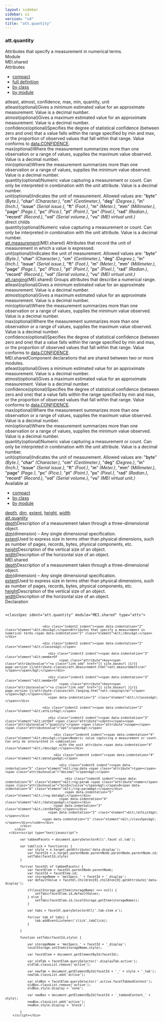 ```yaml
---
layout: sidebar
sidebar: s1
version: "v4"
title: "att.quantity"
---
```

<div class="specPage">
   <div class="attClassSpec">
      <h3 id="att.quantity">att.quantity</h3>
      <div class="specs">
         <div class="desc">Attributes that specify a measurement in numerical terms.</div>
         <div class="facet module">
            <div class="label">Module</div>
            <div class="statement text">MEI.shared</div>
         </div>
         <div class="facet attributes" id="attributes">
            <div class="label">Attributes</div>
            <div class="statement classes list">
               <ul class="tab">
                  <li class="tab-item"><a data-display="compact" id="attributes_compact_tab" href="#attributes" class="displayTab active">compact</a></li>
                  <li class="tab-item"><a data-display="full" id="attributes_full_tab" href="#attributes" class="displayTab">full definition</a></li>
                  <li class="tab-item"><a data-display="class" id="attributes_class_tab" href="#attributes" class="displayTab">by class</a></li>
                  <li class="tab-item"><a data-display="module" id="attributes_module_tab" href="#attributes" class="displayTab">by module</a></li>
               </ul>
               <div id="attributes_tabbedContent_compact" class="facetTabbedContent compact active"><span class="ident attribute" title="Gives a minimum estimated value for an approximate measurement.">atleast</span>, <span class="ident attribute" title="Gives a maximum estimated value for an approximate measurement.">atmost</span>, <span class="ident attribute" title="Specifies the degree of statistical confidence (between zero and one) that a value falls within the range specified by min and max, or the proportion of observed values that fall within that range.">confidence</span>, <span class="ident attribute" title="Where the measurement summarizes more than one observation or a range of values, supplies the maximum value observed.">max</span>, <span class="ident attribute" title="Where the measurement summarizes more than one observation or a range of values, supplies the minimum value observed.">min</span>, <span class="ident attribute" title="Numeric value capturing a measurement or count. Can only be interpreted in combination with the unit attribute.">quantity</span>, <span class="ident attribute" title="Indicates the unit of measurement.">unit</span></div>
               <div id="attributes_tabbedContent_full" class="facetTabbedContent full">
                  <div class="attributeDef def" data-module="MEI.shared"><span class="ident attribute" title="Gives a minimum estimated value for an approximate measurement.">atleast</span><span class="attributeUsage">(optional)</span><span class="attributeDesc desc">Gives a minimum estimated value for an approximate measurement.</span><span class="attributeValues">
                        Value is a decimal number.
                        </span></div>
                  <div class="attributeDef def" data-module="MEI.shared"><span class="ident attribute" title="Gives a maximum estimated value for an approximate measurement.">atmost</span><span class="attributeUsage">(optional)</span><span class="attributeDesc desc">Gives a maximum estimated value for an approximate measurement.</span><span class="attributeValues">
                        Value is a decimal number.
                        </span></div>
                  <div class="attributeDef def" data-module="MEI.shared"><span class="ident attribute" title="Specifies the degree of statistical confidence (between zero and one) that a value falls within the range specified by min and max, or the proportion of observed values that fall within that range.">confidence</span><span class="attributeUsage">(optional)</span><span class="attributeDesc desc">Specifies the degree of statistical confidence (between zero and one) that a value
                        falls within the range specified by min and max, or the proportion of observed values
                        that
                        fall within that range.</span><span class="attributeValues">
                        Value conforms to <a class="link_odd_classSpec" href="{{ site.baseurl }}/{{ page.version }}/data-types/data.confidence.html">data.CONFIDENCE</a>.
                        </span></div>
                  <div class="attributeDef def" data-module="MEI.shared"><span class="ident attribute" title="Where the measurement summarizes more than one observation or a range of values, supplies the maximum value observed.">max</span><span class="attributeUsage">(optional)</span><span class="attributeDesc desc">Where the measurement summarizes more than one observation or a range of values,
                        supplies the maximum value observed.</span><span class="attributeValues">
                        Value is a decimal number.
                        </span></div>
                  <div class="attributeDef def" data-module="MEI.shared"><span class="ident attribute" title="Where the measurement summarizes more than one observation or a range of values, supplies the minimum value observed.">min</span><span class="attributeUsage">(optional)</span><span class="attributeDesc desc">Where the measurement summarizes more than one observation or a range of values,
                        supplies the minimum value observed.</span><span class="attributeValues">
                        Value is a decimal number.
                        </span></div>
                  <div class="attributeDef def" data-module="MEI.shared"><span class="ident attribute" title="Numeric value capturing a measurement or count. Can only be interpreted in combination with the unit attribute.">quantity</span><span class="attributeUsage">(optional)</span><span class="attributeDesc desc">Numeric value capturing a measurement or count. Can only be interpreted in combination
                        with the unit attribute.</span><span class="attributeValues">
                        Value is a decimal number.
                        </span></div>
                  <div class="attributeDef def" data-module="MEI.shared"><span class="ident attribute" title="Indicates the unit of measurement.">unit</span><span class="attributeUsage">(optional)</span><span class="attributeDesc desc">Indicates the unit of measurement.</span><span class="attributeValues">
                        Allowed values are:
                        "<span style="font-weight: 500;">byte</span>" <i>(Byte.)</i>,  "<span style="font-weight: 500;">char</span>" <i>(Character.)</i>,  "<span style="font-weight: 500;">cm</span>" <i>(Centimeter.)</i>,  "<span style="font-weight: 500;">deg</span>" <i>(Degree.)</i>,  "<span style="font-weight: 500;">in</span>" <i>(Inch.)</i>,  "<span style="font-weight: 500;">issue</span>" <i>(Serial issue.)</i>,  "<span style="font-weight: 500;">ft</span>" <i>(Foot.)</i>,  "<span style="font-weight: 500;">m</span>" <i>(Meter.)</i>,  "<span style="font-weight: 500;">mm</span>" <i>(Millimeter.)</i>,  "<span style="font-weight: 500;">page</span>" <i>(Page.)</i>,  "<span style="font-weight: 500;">pc</span>" <i>(Pica.)</i>,  "<span style="font-weight: 500;">pt</span>" <i>(Point.)</i>,  "<span style="font-weight: 500;">px</span>" <i>(Pixel.)</i>,  "<span style="font-weight: 500;">rad</span>" <i>(Radian.)</i>,  "<span style="font-weight: 500;">record</span>" <i>(Record.)</i>,  "<span style="font-weight: 500;">vol</span>" <i>(Serial volume.)</i>,  "<span style="font-weight: 500;">vu</span>" <i>(MEI virtual unit.)</i></span></div>
               </div>
               <div id="attributes_tabbedContent_class" class="facetTabbedContent class">
                  <div class="classBox direct" title="direct childs">
                     <div class="classHeading"><label class="classLabel">direct childs</label><span class="classDesc"></span></div>
                     <div class="classContent">
                        <div class="attributeDef def" data-module="MEI.shared"><span class="ident attribute" title="Numeric value capturing a measurement or count. Can only be interpreted in combination with the unit attribute.">quantity</span><span class="attributeUsage">(optional)</span><span class="attributeDesc desc">Numeric value capturing a measurement or count. Can only be interpreted in combination
                              with the unit attribute.</span><span class="attributeValues">
                              Value is a decimal number.
                              </span></div>
                     </div>
                  </div>
                  <div class="classBox" title="att.measurement">
                     <div class="classHeading"><label class="classLabel"><a class="classLink" href="{{ site.baseurl }}/{{ page.version }}/attribute-classes/att.measurement.html">att.measurement</a></label><span class="classDesc">(MEI.shared) Attributes that record the unit of measurement in which a value is expressed.</span></div>
                     <div class="classContent">
                        <div class="attributeDef def" data-module="MEI.shared"><span class="ident attribute" title="Indicates the unit of measurement.">unit</span><span class="attributeUsage">(optional)</span><span class="attributeDesc desc">Indicates the unit of measurement.</span><span class="attributeValues">
                              Allowed values are:
                              "<span style="font-weight: 500;">byte</span>" <i>(Byte.)</i>,  "<span style="font-weight: 500;">char</span>" <i>(Character.)</i>,  "<span style="font-weight: 500;">cm</span>" <i>(Centimeter.)</i>,  "<span style="font-weight: 500;">deg</span>" <i>(Degree.)</i>,  "<span style="font-weight: 500;">in</span>" <i>(Inch.)</i>,  "<span style="font-weight: 500;">issue</span>" <i>(Serial issue.)</i>,  "<span style="font-weight: 500;">ft</span>" <i>(Foot.)</i>,  "<span style="font-weight: 500;">m</span>" <i>(Meter.)</i>,  "<span style="font-weight: 500;">mm</span>" <i>(Millimeter.)</i>,  "<span style="font-weight: 500;">page</span>" <i>(Page.)</i>,  "<span style="font-weight: 500;">pc</span>" <i>(Pica.)</i>,  "<span style="font-weight: 500;">pt</span>" <i>(Point.)</i>,  "<span style="font-weight: 500;">px</span>" <i>(Pixel.)</i>,  "<span style="font-weight: 500;">rad</span>" <i>(Radian.)</i>,  "<span style="font-weight: 500;">record</span>" <i>(Record.)</i>,  "<span style="font-weight: 500;">vol</span>" <i>(Serial volume.)</i>,  "<span style="font-weight: 500;">vu</span>" <i>(MEI virtual unit.)</i></span></div>
                     </div>
                  </div>
                  <div class="classBox" title="att.ranging">
                     <div class="classHeading"><label class="classLabel"><a class="classLink" href="{{ site.baseurl }}/{{ page.version }}/attribute-classes/att.ranging.html">att.ranging</a></label><span class="classDesc">(MEI.shared) Groups attributes that describe a numerical range.</span></div>
                     <div class="classContent">
                        <div class="attributeDef def" data-module="MEI.shared"><span class="ident attribute" title="Gives a minimum estimated value for an approximate measurement.">atleast</span><span class="attributeUsage">(optional)</span><span class="attributeDesc desc">Gives a minimum estimated value for an approximate measurement.</span><span class="attributeValues">
                              Value is a decimal number.
                              </span></div>
                        <div class="attributeDef def" data-module="MEI.shared"><span class="ident attribute" title="Gives a maximum estimated value for an approximate measurement.">atmost</span><span class="attributeUsage">(optional)</span><span class="attributeDesc desc">Gives a maximum estimated value for an approximate measurement.</span><span class="attributeValues">
                              Value is a decimal number.
                              </span></div>
                        <div class="attributeDef def" data-module="MEI.shared"><span class="ident attribute" title="Where the measurement summarizes more than one observation or a range of values, supplies the minimum value observed.">min</span><span class="attributeUsage">(optional)</span><span class="attributeDesc desc">Where the measurement summarizes more than one observation or a range of values,
                              supplies the minimum value observed.</span><span class="attributeValues">
                              Value is a decimal number.
                              </span></div>
                        <div class="attributeDef def" data-module="MEI.shared"><span class="ident attribute" title="Where the measurement summarizes more than one observation or a range of values, supplies the maximum value observed.">max</span><span class="attributeUsage">(optional)</span><span class="attributeDesc desc">Where the measurement summarizes more than one observation or a range of values,
                              supplies the maximum value observed.</span><span class="attributeValues">
                              Value is a decimal number.
                              </span></div>
                        <div class="attributeDef def" data-module="MEI.shared"><span class="ident attribute" title="Specifies the degree of statistical confidence (between zero and one) that a value falls within the range specified by min and max, or the proportion of observed values that fall within that range.">confidence</span><span class="attributeUsage">(optional)</span><span class="attributeDesc desc">Specifies the degree of statistical confidence (between zero and one) that a value
                              falls within the range specified by min and max, or the proportion of observed values
                              that
                              fall within that range.</span><span class="attributeValues">
                              Value conforms to <a class="link_odd_classSpec" href="{{ site.baseurl }}/{{ page.version }}/data-types/data.confidence.html">data.CONFIDENCE</a>.
                              </span></div>
                     </div>
                  </div>
               </div>
               <div id="attributes_tabbedContent_module" class="facetTabbedContent module">
                  <div class="classBox" title="MEI.shared">
                     <div class="classHeading"><label class="classLabel">MEI.shared</label><span class="classDesc">Component declarations that are shared between two or more modules.</span></div>
                     <div class="classContent">
                        <div class="attributeDef def" data-module="MEI.shared"><span class="ident attribute" title="Gives a minimum estimated value for an approximate measurement.">atleast</span><span class="attributeUsage">(optional)</span><span class="attributeDesc desc">Gives a minimum estimated value for an approximate measurement.</span><span class="attributeValues">
                              Value is a decimal number.
                              </span></div>
                        <div class="attributeDef def" data-module="MEI.shared"><span class="ident attribute" title="Gives a maximum estimated value for an approximate measurement.">atmost</span><span class="attributeUsage">(optional)</span><span class="attributeDesc desc">Gives a maximum estimated value for an approximate measurement.</span><span class="attributeValues">
                              Value is a decimal number.
                              </span></div>
                        <div class="attributeDef def" data-module="MEI.shared"><span class="ident attribute" title="Specifies the degree of statistical confidence (between zero and one) that a value falls within the range specified by min and max, or the proportion of observed values that fall within that range.">confidence</span><span class="attributeUsage">(optional)</span><span class="attributeDesc desc">Specifies the degree of statistical confidence (between zero and one) that a value
                              falls within the range specified by min and max, or the proportion of observed values
                              that
                              fall within that range.</span><span class="attributeValues">
                              Value conforms to <a class="link_odd_classSpec" href="{{ site.baseurl }}/{{ page.version }}/data-types/data.confidence.html">data.CONFIDENCE</a>.
                              </span></div>
                        <div class="attributeDef def" data-module="MEI.shared"><span class="ident attribute" title="Where the measurement summarizes more than one observation or a range of values, supplies the maximum value observed.">max</span><span class="attributeUsage">(optional)</span><span class="attributeDesc desc">Where the measurement summarizes more than one observation or a range of values,
                              supplies the maximum value observed.</span><span class="attributeValues">
                              Value is a decimal number.
                              </span></div>
                        <div class="attributeDef def" data-module="MEI.shared"><span class="ident attribute" title="Where the measurement summarizes more than one observation or a range of values, supplies the minimum value observed.">min</span><span class="attributeUsage">(optional)</span><span class="attributeDesc desc">Where the measurement summarizes more than one observation or a range of values,
                              supplies the minimum value observed.</span><span class="attributeValues">
                              Value is a decimal number.
                              </span></div>
                        <div class="attributeDef def" data-module="MEI.shared"><span class="ident attribute" title="Numeric value capturing a measurement or count. Can only be interpreted in combination with the unit attribute.">quantity</span><span class="attributeUsage">(optional)</span><span class="attributeDesc desc">Numeric value capturing a measurement or count. Can only be interpreted in combination
                              with the unit attribute.</span><span class="attributeValues">
                              Value is a decimal number.
                              </span></div>
                        <div class="attributeDef def" data-module="MEI.shared"><span class="ident attribute" title="Indicates the unit of measurement.">unit</span><span class="attributeUsage">(optional)</span><span class="attributeDesc desc">Indicates the unit of measurement.</span><span class="attributeValues">
                              Allowed values are:
                              "<span style="font-weight: 500;">byte</span>" <i>(Byte.)</i>,  "<span style="font-weight: 500;">char</span>" <i>(Character.)</i>,  "<span style="font-weight: 500;">cm</span>" <i>(Centimeter.)</i>,  "<span style="font-weight: 500;">deg</span>" <i>(Degree.)</i>,  "<span style="font-weight: 500;">in</span>" <i>(Inch.)</i>,  "<span style="font-weight: 500;">issue</span>" <i>(Serial issue.)</i>,  "<span style="font-weight: 500;">ft</span>" <i>(Foot.)</i>,  "<span style="font-weight: 500;">m</span>" <i>(Meter.)</i>,  "<span style="font-weight: 500;">mm</span>" <i>(Millimeter.)</i>,  "<span style="font-weight: 500;">page</span>" <i>(Page.)</i>,  "<span style="font-weight: 500;">pc</span>" <i>(Pica.)</i>,  "<span style="font-weight: 500;">pt</span>" <i>(Point.)</i>,  "<span style="font-weight: 500;">px</span>" <i>(Pixel.)</i>,  "<span style="font-weight: 500;">rad</span>" <i>(Radian.)</i>,  "<span style="font-weight: 500;">record</span>" <i>(Record.)</i>,  "<span style="font-weight: 500;">vol</span>" <i>(Serial volume.)</i>,  "<span style="font-weight: 500;">vu</span>" <i>(MEI virtual unit.)</i></span></div>
                     </div>
                  </div>
               </div>
            </div>
         </div>
         <div class="facet availableAt" id="availableAt">
            <div class="label">Available at</div>
            <div class="statement classes list">
               <ul class="tab">
                  <li class="tab-item"><a data-display="compact" id="availableAt_compact_tab" href="#availableAt" class="displayTab active">compact</a></li>
                  <li class="tab-item"><a data-display="class" id="availableAt_class_tab" href="#availableAt" class="displayTab">by class</a></li>
                  <li class="tab-item"><a data-display="module" id="availableAt_module_tab" href="#availableAt" class="displayTab">by module</a></li>
               </ul>
               <div id="availableAt_tabbedContent_compact" class="facetTabbedContent compact active"><span class="ident element" title="Description of a measurement taken through a three-dimensional object."><a class="link_odd_elementSpec" href="{{ site.baseurl }}/{{ page.version }}/elements/depth.html">depth</a></span>, <span class="ident element" title="(dimension) – Any single dimensional specification."><a class="link_odd_elementSpec" href="{{ site.baseurl }}/{{ page.version }}/elements/dim.html">dim</a></span>, <span class="ident element" title="Used to express size in terms other than physical dimensions, such as number of pages, records, bytes, physical components, etc."><a class="link_odd_elementSpec" href="{{ site.baseurl }}/{{ page.version }}/elements/extent.html">extent</a></span>, <span class="ident element" title="Description of the vertical size of an object."><a class="link_odd_elementSpec" href="{{ site.baseurl }}/{{ page.version }}/elements/height.html">height</a></span>, <span class="ident element" title="Description of the horizontal size of an object."><a class="link_odd_elementSpec" href="{{ site.baseurl }}/{{ page.version }}/elements/width.html">width</a></span></div>
               <div id="availableAt_tabbedContent_class" class="facetTabbedContent class">
                  <div class="classBox" title="att.quantity">
                     <div class="classHeading"><label class="classLabel"><a class="classLink" href="{{ site.baseurl }}/{{ page.version }}/attribute-classes/att.quantity.html">att.quantity</a></label><span class="classDesc"></span></div>
                     <div class="classContent">
                        <div class="elementRef" data-module="MEI.shared"><a class="link_odd_elementSpec" href="{{ site.baseurl }}/{{ page.version }}/elements/depth.html">depth</a><span class="elementDesc">Description of a measurement taken through a three-dimensional object.</span></div>
                        <div class="elementRef" data-module="MEI.shared"><a class="link_odd_elementSpec" href="{{ site.baseurl }}/{{ page.version }}/elements/dim.html">dim</a><span class="elementDesc">(dimension) – Any single dimensional specification.</span></div>
                        <div class="elementRef" data-module="MEI.shared"><a class="link_odd_elementSpec" href="{{ site.baseurl }}/{{ page.version }}/elements/extent.html">extent</a><span class="elementDesc">Used to express size in terms other than physical dimensions, such as number of pages,
                              records, bytes, physical components, etc.</span></div>
                        <div class="elementRef" data-module="MEI.shared"><a class="link_odd_elementSpec" href="{{ site.baseurl }}/{{ page.version }}/elements/height.html">height</a><span class="elementDesc">Description of the vertical size of an object.</span></div>
                        <div class="elementRef" data-module="MEI.shared"><a class="link_odd_elementSpec" href="{{ site.baseurl }}/{{ page.version }}/elements/width.html">width</a><span class="elementDesc">Description of the horizontal size of an object.</span></div>
                     </div>
                  </div>
               </div>
               <div id="availableAt_tabbedContent_module" class="facetTabbedContent module">
                  <div class="classBox" title="MEI.shared">
                     <div class="classHeading"><label class="classLabel">MEI.shared</label><span class="classDesc"></span></div>
                     <div class="classContent">
                        <div class="elementRef" data-module="MEI.shared"><a class="link_odd_elementSpec" href="{{ site.baseurl }}/{{ page.version }}/elements/depth.html">depth</a><span class="elementDesc">Description of a measurement taken through a three-dimensional object.</span></div>
                        <div class="elementRef" data-module="MEI.shared"><a class="link_odd_elementSpec" href="{{ site.baseurl }}/{{ page.version }}/elements/dim.html">dim</a><span class="elementDesc">(dimension) – Any single dimensional specification.</span></div>
                        <div class="elementRef" data-module="MEI.shared"><a class="link_odd_elementSpec" href="{{ site.baseurl }}/{{ page.version }}/elements/extent.html">extent</a><span class="elementDesc">Used to express size in terms other than physical dimensions, such as number of pages,
                              records, bytes, physical components, etc.</span></div>
                        <div class="elementRef" data-module="MEI.shared"><a class="link_odd_elementSpec" href="{{ site.baseurl }}/{{ page.version }}/elements/height.html">height</a><span class="elementDesc">Description of the vertical size of an object.</span></div>
                        <div class="elementRef" data-module="MEI.shared"><a class="link_odd_elementSpec" href="{{ site.baseurl }}/{{ page.version }}/elements/width.html">width</a><span class="elementDesc">Description of the horizontal size of an object.</span></div>
                     </div>
                  </div>
               </div>
            </div>
         </div>
         <div class="facet declaration">
            <div class="label">Declaration</div>
            <div class="statement declaration">
               <div class="code" xml:space="preserve" data-lang="ODD"><code>
                     <div class="indent1 indent"><span data-indentation="1" class="element">&lt;classSpec <span class="attribute">ident=</span><span class="attributevalue">"att.quantity"</span> <span class="attribute">module=</span><span class="attributevalue">"MEI.shared"</span> <span class="attribute">type=</span><span class="attributevalue">"atts"</span>&gt;</span>
                        
                        <div class="indent2 indent"><span data-indentation="2" class="element">&lt;desc&gt;</span>Attributes that specify a measurement in numerical terms.<span data-indentation="2" class="element">&lt;/desc&gt;</span></div>
                        
                        <div class="indent2 indent"><span data-indentation="2" class="element">&lt;classes&gt;</span>
                           
                           <div class="indent3 indent"><span data-indentation="3" class="element">&lt;memberOf
                                 <span class="attribute">key=<span class="attributevalue">"<a class="link_odd" href="{{ site.baseurl }}/{{ page.version }}/attribute-classes/att.measurement.html">att.measurement</a>"</span></span>/&gt;</span></div>
                           
                           <div class="indent3 indent"><span data-indentation="3" class="element">&lt;memberOf
                                 <span class="attribute">key=<span class="attributevalue">"<a class="link_odd" href="{{ site.baseurl }}/{{ page.version }}/attribute-classes/att.ranging.html">att.ranging</a>"</span></span>/&gt;</span></div>
                           <span data-indentation="2" class="element">&lt;/classes&gt;</span></div>
                        
                        <div class="indent2 indent"><span data-indentation="2" class="element">&lt;attList&gt;</span>
                           
                           <div class="indent3 indent"><span data-indentation="3" class="element">&lt;attDef <span class="attribute">ident=</span><span class="attributevalue">"quantity"</span> <span class="attribute">usage=</span><span class="attributevalue">"opt"</span>&gt;</span>
                              
                              <div class="indent4 indent"><span data-indentation="4" class="element">&lt;desc&gt;</span>Numeric value capturing a measurement or count. Can only be interpreted in combination
                                 with the unit attribute.<span data-indentation="4" class="element">&lt;/desc&gt;</span></div>
                              
                              <div class="indent4 indent"><span data-indentation="4" class="element">&lt;datatype&gt;</span>
                                 
                                 <div class="indent5 indent"><span data-indentation="5" class="element">&lt;rng:data <span class="attribute">type=</span><span class="attributevalue">"decimal"</span>&gt;</span>
                                    
                                    <div class="indent6 indent"><span data-indentation="6" class="element">&lt;rng:param <span class="attribute">name=</span><span class="attributevalue">"minInclusive"</span>&gt;</span>0<span data-indentation="6" class="element">&lt;/rng:param&gt;</span></div>
                                    <span data-indentation="5" class="element">&lt;/rng:data&gt;</span></div>
                                 <span data-indentation="4" class="element">&lt;/datatype&gt;</span></div>
                              <span data-indentation="3" class="element">&lt;/attDef&gt;</span></div>
                           <span data-indentation="2" class="element">&lt;/attList&gt;</span></div>
                        <span data-indentation="1" class="element">&lt;/classSpec&gt;</span></div></code></div>
            </div>
         </div>
      </div><script type="text/javascript">
            
            var tabbedFacets = document.querySelectorAll('.facet ul.tab');
            
            var tabClick = function(e) {
                var style = e.target.getAttribute('data-display');
                var facetId = e.target.parentNode.parentNode.parentNode.parentNode.id;
                setTabs(facetId,style)
            }
            
            for(var facetUl of tabbedFacets) {
                var facetElem = facetUl.parentNode.parentNode;
                var facetId = facetElem.id;
                var storageName = 'meiSpecs_' + facetId + '_display';
                var defaultValue = facetUl.children[0].children[0].getAttribute('data-display');
                
                if(localStorage.getItem(storageName) === null) {
                    setTabs(facetElem.id,defaultValue);
                } else {
                    setTabs(facetElem.id,localStorage.getItem(storageName));
                }
                
                var tabs = facetUl.querySelectorAll('.tab-item a');
                
                for(var tab of tabs) {
                    tab.addEventListener('click',tabClick);
                }
                
            }
            
            function setTabs(facetId,style) {
                
                var storageName = 'meiSpecs_' + facetId + '_display';
                localStorage.setItem(storageName,style);
                
                var facetElem = document.getElementById(facetId);
                
                var oldTab = facetElem.querySelector('.displayTab.active');
                oldTab.classList.remove('active');
                
                var newTab = document.getElementById(facetId + '_' + style + '_tab');
                newTab.classList.add('active');
                
                var oldBox = facetElem.querySelector('.active.facetTabbedContent');
                oldBox.classList.remove('active');
                oldBox.style.display = 'none';
                
                var newBox = document.getElementById(facetId + '_tabbedContent_' + style);
                newBox.classList.add('active');
                newBox.style.display = 'block';
                
            }
        </script></div>
</div>